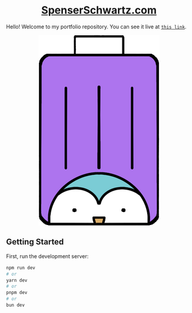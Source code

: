 <h1 align="center">
    <a href="https://spenserschwartz.com">SpenserSchwartz.com</a>
</h1>

Hello! Welcome to my portfolio repository. You can see it live at [`this link`](https://spenserschwartz.com).

<p align="center">
  <img  src="/public/images/penguin_purp_cropped.png">
</p>

## Getting Started

First, run the development server:

```bash
npm run dev
# or
yarn dev
# or
pnpm dev
# or
bun dev
```
